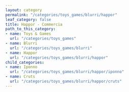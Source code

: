 ```yaml
---
layout: category
permalink: "/categories/toys_games/blurri/happor"
leaf_category: false
title: Happor - Commercia
path_to_this_category:
- name: Toys & Games
  url: "/categories/toys_games"
- name: Blurri
  url: "/categories/toys_games/blurri"
- name: Happor
  url: "/categories/toys_games/blurri/happor"
child_categories:
- name: Iponno
  url: "/categories/toys_games/blurri/happor/iponno"
- name: Cruts
  url: "/categories/toys_games/blurri/happor/cruts"
---
```

